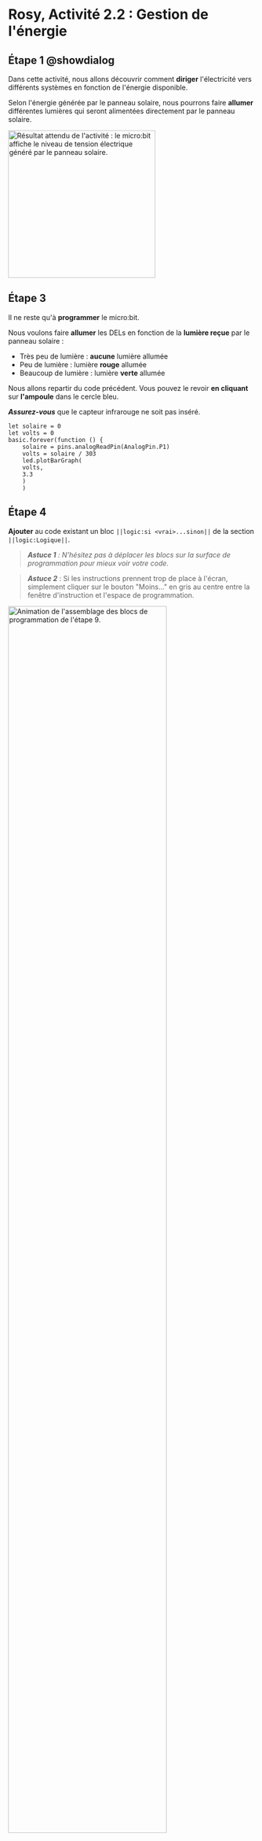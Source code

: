 # Rosy, Activité 2.2 : Gestion de l'énergie

## Étape 1 @showdialog

Dans cette activité, nous allons découvrir comment **diriger** l'électricité vers différents systèmes en fonction de l'énergie disponible.

Selon l'énergie générée par le panneau solaire, nous pourrons faire **allumer** différentes lumières qui seront alimentées directement par le panneau solaire.

<img alt="Résultat attendu de l'activité : le micro:bit affiche le niveau de tension électrique généré par le panneau solaire." src="https://raw.githubusercontent.com/GenieLabMtl/Rosy_microbit/master/static/images/Activity_02/gifactivite2a_v3.gif" width="300px">


## Étape 3

Il ne reste qu'à **programmer** le micro:bit.

Nous voulons faire **allumer** les DELs en fonction de la **lumière reçue** par le panneau solaire :

- Très peu de lumière : **aucune** lumière allumée
- Peu de lumière : lumière **rouge** allumée
- Beaucoup de lumière : lumière **verte** allumée

Nous allons repartir du code précédent.
Vous pouvez le revoir **en cliquant** sur **l'ampoule** dans le cercle bleu.

***Assurez-vous*** que le capteur infrarouge ne soit pas inséré.

```blocks
let solaire = 0
let volts = 0
basic.forever(function () {
    solaire = pins.analogReadPin(AnalogPin.P1)
    volts = solaire / 303
    led.plotBarGraph(
    volts,
    3.3
    )
    )
```


## Étape 4

**Ajouter** au code existant un bloc ``||logic:si <vrai>...sinon||`` de la section ``||logic:Logique||``.

> ***Astuce 1*** *: N'hésitez pas à déplacer les blocs sur la surface de programmation pour mieux voir votre code.*

> ***Astuce 2*** : Si les instructions prennent trop de place à l'écran, simplement cliquer sur le bouton "Moins..." en gris au centre entre la fenêtre d'instruction et l'espace de programmation.

<img alt="Animation de l'assemblage des blocs de programmation de l'étape 9." src="https://raw.githubusercontent.com/GenieLabMtl/Rosy_microbit/master/static/images/Activity_02/gif1Act2b.gif" width="80%">

```blocks
let solaire = 0
let volts = 0
basic.forever(function () {
    solaire = pins.analogReadPin(AnalogPin.P1)
    volts = solaire / 303
    led.plotBarGraph(
    volts,
    3.3
    )
    if (true) {

    } else {

    }
})
```

## Étape 5

Nous voulons que le programme agisse différemment **selon la tension électrique** détectée.

1. **Remplacer** ``||logic:<vrai>||`` par un bloc ``||logic: > || `` (plus grand que) . 
2. Dans sa case de gauche, **ajouter** la variable ``||variables:volts||``.
3. Dans la case de droite, **écrire** le nombre "2.1".

<img alt="Animation de l'assemblage des blocs de programmation de l'étape 10." src="https://raw.githubusercontent.com/GenieLabMtl/Rosy_microbit/master/static/images/Activity_02/gif2Act2b.gif" width="80%">

```blocks
let solaire = 0
let volts = 0
basic.forever(function () {
    solaire = pins.analogReadPin(AnalogPin.P1)
    volts = solaire / 303
    led.plotBarGraph(
    volts,
    3.3
    )
    if (volts > 2.1) {

    } else {

    }
})
```

## Étape 6

Pour la plage **plus grande que 2.1 volts**, nous allons faire allumer la DEL verte et nous assurer que la DEL rouge est éteinte.

1. Dans le crochet directement sous ``||logic:si||``, **Ajouter** 2 fois ``||pins:écrire sur la broche||``qui se trouve dans la section ``||pins:Broches||`` du menu "**Avancé**".
2. Dans le premier, **choisir** la broche ``||pins:P8||``, et **inscrire** le nombre **1**.
3. Dans le second, **choisir** la broche ``||pins:P2||``, et **inscrire** le nombre **0**.


<img alt="Animation de l'assemblage des blocs de programmation de l'étape 11." src="https://raw.githubusercontent.com/GenieLabMtl/Rosy_microbit/master/static/images/Activity_02/gif3Act2b.gif" width="80%">

```blocks
let solaire = 0
let volts = 0
basic.forever(function () {
    solaire = pins.analogReadPin(AnalogPin.P1)
    volts = solaire / 303
    led.plotBarGraph(
    volts,
    3.3
    )
    if (volts > 2.1) {
        pins.digitalWritePin(DigitalPin.P8, 1)
        pins.digitalWritePin(DigitalPin.P2, 0)
    } else {

    }
})
```

## Étape 7

Nous voulons maintenant **déterminer** ce qui va se passer si le courant est plus petit ou égal à 2.1v, mais plus grand que 1.2v.

> ***Astuce*** *: Faire clic droit sur un bloc et sélectionner **Dupliquer** permet de gagner beaucoup de temps !*

1. **Cliquer** sur le symbole ``||logic:+||`` en bas du bloc ``||logic:si < >...sinon||`` pour ajouter un ``||logic:sinon...si||``.
2. **Lui ajouter** un bloc ``||logic:<> et <>||``.
3. Dans sa case de gauche, **ajouter** un bloc de ``||logic:Logique||`` avec la variable ``||variables:volts||`` à gauche, le symbole ``||logic:≤||`` (plus petit ou égal), dans la case de droite, **écrire** le nombre "**2.1**".
4. Dans sa case de droite, **ajouter** un bloc de ``||logic:Logique||`` avec la variable ``||variables:volts||`` à gauche, le symbole ``||logic:>||`` (plus grand que), dans la case de droite, **écrire** le nombre "**1.2**".

<img alt="Animation de l'assemblage des blocs de programmation de l'étape 12." src="https://raw.githubusercontent.com/GenieLabMtl/Rosy_microbit/master/static/images/Activity_02/gif4Act2bV2.gif" width="80%">

```blocks
let solaire = 0
let volts = 0
basic.forever(function () {
    solaire = pins.analogReadPin(AnalogPin.P1)
    volts = solaire / 303
    led.plotBarGraph(
    volts,
    3.3
    )
    if (volts > 2.1) {
        pins.digitalWritePin(DigitalPin.P8, 1)
        pins.digitalWritePin(DigitalPin.P2, 0)
    } else if (volts <= 2.1 && volts > 1.2) {

    } else {

    }
})
```

## Étape 8

Si la tension électrique détectée est entre 2.1v et 1.2v, seule la DEL rouge s'allumera.

1. Dans le crochet directement sous ``||logic:si||``, **ajouter** 2 fois ``||pins:écrire sur la broche||``.
2. Dans le premier, **choisir** la broche ``||pins:P8||``, et **inscrire** le nombre **0**.
3. Dans le second, **choisir** la broche ``||pins:P2||``, et **inscrire** le nombre **1**.

<img alt="Animation de l'assemblage des blocs de programmation de l'étape 13." src="https://raw.githubusercontent.com/GenieLabMtl/Rosy_microbit/master/static/images/Activity_02/gif5Act2b.gif" width="80%">

```blocks
let solaire = 0
let volts = 0
basic.forever(function () {
    solaire = pins.analogReadPin(AnalogPin.P1)
    volts = solaire / 303
    led.plotBarGraph(
    volts,
    3.3
    )
    if (volts > 2.1) {
        pins.digitalWritePin(DigitalPin.P8, 1)
        pins.digitalWritePin(DigitalPin.P2, 0)
    } else if (volts <= 2.1 && volts > 1.2) {
        pins.digitalWritePin(DigitalPin.P2, 1)
        pins.digitalWritePin(DigitalPin.P8, 0)
    } else {

    }
})
```

## Étape 9

Finalement, dans le crochet ``||logic:sinon||``, mettre 2 fois ``||pins:écrire sur la broche||``.

1. Dans le premier, **choisir** la broche ``||pins:P8||``, et **inscrire** le nombre **0**.
2. Dans le second, **choisir** la broche ``||pins:P2||``, et **inscrire** le nombre **0**.

<img alt="Animation de l'assemblage des blocs de programmation de l'étape 14." src="https://raw.githubusercontent.com/GenieLabMtl/Rosy_microbit/master/static/images/Activity_02/gif6Act2b.gif" width="80%">

```blocks
let solaire = 0
let volts = 0
basic.forever(function () {
    solaire = pins.analogReadPin(AnalogPin.P1)
    volts = solaire / 303
    led.plotBarGraph(
    volts,
    3.3
    )
    if (volts > 2.1) {
        pins.digitalWritePin(DigitalPin.P8, 1)
        pins.digitalWritePin(DigitalPin.P2, 0)
    } else if (volts <= 2.1 && volts > 1.2) {
        pins.digitalWritePin(DigitalPin.P2, 1)
        pins.digitalWritePin(DigitalPin.P8, 0)
    } else {
        pins.digitalWritePin(DigitalPin.P8, 0)
        pins.digitalWritePin(DigitalPin.P2, 0)
    }
})
```

## Étape 10
Il faut maintenant activer la broche 1 ou les DELs ne s'allumeront pas.  

1. Dans le bloc ``||basic:au démarrage|| `` y glisser ``||pins:écrire sur la broche||``.
2. **Choisir** la broche ``||pins:P1||``, et **inscrire** le nombre **1**.


<img alt="Animation de l'assemblage des blocs de programmation de l'étape 9." src="https://raw.githubusercontent.com/GenieLabMtl/Rosy_microbit/master/static/images/Activity_02/RosyAct2_2E9_2.gif" width="80%">

```blocks
let solaire = 0
let volts = 0

pins.digitalWritePin(DigitalPin.P1, 1)

basic.forever(function () {
    solaire = pins.analogReadPin(AnalogPin.P1)
    volts = solaire / 303
    led.plotBarGraph(
    volts,
    3.3
    )
    if (volts > 2.1) {
        pins.digitalWritePin(DigitalPin.P8, 1)
        pins.digitalWritePin(DigitalPin.P2, 0)
    } else if (volts <= 2.1 && volts > 1.2) {
        pins.digitalWritePin(DigitalPin.P2, 1)
        pins.digitalWritePin(DigitalPin.P8, 0)
    } else {
        pins.digitalWritePin(DigitalPin.P8, 0)
        pins.digitalWritePin(DigitalPin.P2, 0)
    }
})

```

## Étape 11

Il ne reste qu'à **téléverser** le code sur le micro:bit, et vous êtes prêt·e.

Si vous avez besoin de vous rafraîchir la mémoire au sujet du téléversement du code, [voyez ici la vidéo aide-mémoire](https://youtu.be/H8utNPE3sJo) par GénieLab, et [voici la procédure détaillée](https://makecode.microbit.org/device/usb) dans la documentation de MakeCode (en anglais seulement).


## Étape 12

Voilà ! Nous avons maintenant un système qui **réagit en fonction du courant disponible** fourni par le panneau solaire !

Pour aller plus loin, vous pouvez cliquer sur le bouton **Terminer** à droite de ce texte pour avoir accès à tous les blocs. Voici quelques idées :

- Changer les valeurs dans la section ``||logic:si < >...sinon||`` pour que le circuit réagisse mieux aux conditions dans lesquelles vous vous trouvez.
- Faire activer différentes animations à l'écran du micro:bit selon la tension électrique détectée.
- Utiliser les capteurs du micro:bit comme le thermomètre ou la boussole en combinaison avec la tension électrique générée par le panneau solaire.
